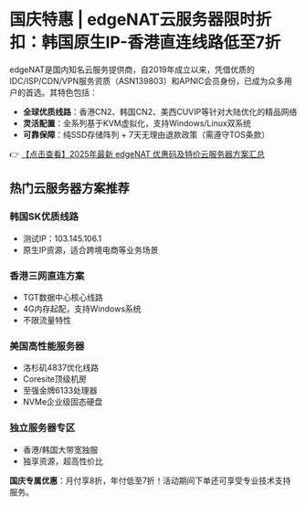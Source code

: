 # 国庆特惠 | edgeNAT云服务器限时折扣：韩国原生IP-香港直连线路低至7折

edgeNAT是国内知名云服务提供商，自2019年成立以来，凭借优质的IDC/ISP/CDN/VPN服务资质（ASN139803）和APNIC会员身份，已成为众多用户的首选。其特色包括：

- **全球优质线路**：香港CN2、韩国CN2、美西CUVIP等针对大陆优化的精品网络
- **灵活配置**：全系列基于KVM虚拟化，支持Windows/Linux双系统
- **可靠保障**：纯SSD存储阵列 + 7天无理由退款政策（需遵守TOS条款）

👉 [【点击查看】2025年最新 edgeNAT 优惠码及特价云服务器方案汇总](https://bit.ly/edgenat)

## 热门云服务器方案推荐

### 韩国SK优质线路
- 测试IP：103.145.106.1
- 原生IP资源，适合跨境电商等业务场景

### 香港三网直连方案
- TGT数据中心核心线路
- 4G内存起配，支持Windows系统
- 不限流量特性

### 美国高性能服务器
- 洛杉矶4837优化线路
- Coresite顶级机房
- 至强金牌6133处理器
- NVMe企业级固态硬盘

### 独立服务器专区
- 香港/韩国大带宽独服
- 独享资源，超高性价比

**国庆专属优惠**：月付享8折，年付低至7折！活动期间下单还可享受专业技术支持服务。